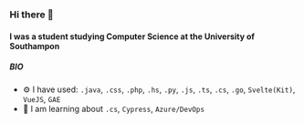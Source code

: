 ### Hi there 👋

#### I was a student studying Computer Science at the University of Southampon

##### BIO

- ⚙️ I have used: `.java`, `.css`, `.php`, `.hs`, `.py`, `.js`, `.ts`, `.cs`, `.go`, `Svelte(Kit)`, `VueJS`, `GAE`
- 🌱 I am learning about `.cs`, `Cypress`, `Azure/DevOps`



<!---
FelixWhitefield/FelixWhitefield is a ✨ special ✨ repository because its `README.md` (this file) appears on your GitHub profile.
You can click the Preview link to take a look at your changes.
--->
